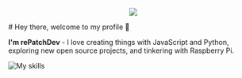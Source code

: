 <p align='center'><a href="#"><img height=auto width=auto src="https://discord.c99.nl/widget/theme-3/711667952088383558.png" height="1000px"/></a></p>
# Hey there, welcome to my profile 👋

**I'm rePatchDev** - I love creating things with JavaScript and Python, exploring new open source projects, and tinkering with Raspberry Pi.

![My skills](https://skillicons.dev/icons?i=svelte,js,html,css,py,raspberrypi,react,tailwind)
